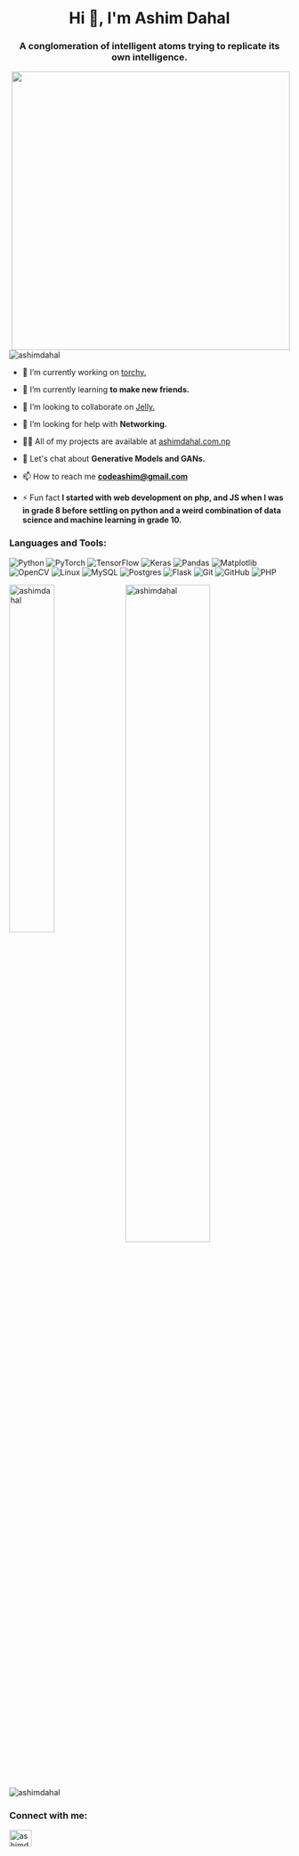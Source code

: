 <h1 align="center">Hi 👋, I'm Ashim Dahal</h1>
<h3 align="center">A conglomeration of intelligent atoms trying to replicate its own intelligence.</h3>

<img align="right" width='500' src="https://art-twerks.com/wp-content/uploads/2018/10/ai-head-android-robot-artist.gif">

<p align="left"> <img src="https://komarev.com/ghpvc/?username=ashimdahal&label=Profile%20views&color=0e75b6&style=flat" alt="ashimdahal" /> </p>

- 🔭 I’m currently working on [torchy.](https://github.com/ashimdahal/easy-torch)

- 🌱 I’m currently learning **to make new friends.**

- 👯 I’m looking to collaborate on [Jelly.](https://github.com/ashimdahal/jelly)

- 🤝 I’m looking for help with **Networking.**

- 👨‍💻 All of my projects are available at [ashimdahal.com.np](ashimdahal.com.np)

- 💬 Let's chat about **Generative Models and GANs.**

- 📫 How to reach me **codeashim@gmail.com**

- ⚡ Fun fact **I started with web development on php, and JS when I was in grade 8 before settling on python and a weird combination of data science and machine learning in grade 10.**


<h3 align="left">Languages and Tools:</h3>
<p align="left"> 
  
![Python](https://img.shields.io/badge/python-3670A0?style=for-the-badge&logo=python&logoColor=ffdd54)
![PyTorch](https://img.shields.io/badge/PyTorch-%23EE4C2C.svg?style=for-the-badge&logo=PyTorch&logoColor=white)
![TensorFlow](https://img.shields.io/badge/TensorFlow-%23FF6F00.svg?style=for-the-badge&logo=TensorFlow&logoColor=white)
![Keras](https://img.shields.io/badge/Keras-%23D00000.svg?style=for-the-badge&logo=Keras&logoColor=white)
![Pandas](https://img.shields.io/badge/pandas-%23150458.svg?style=for-the-badge&logo=pandas&logoColor=white)
![Matplotlib](https://img.shields.io/badge/Matplotlib-%23ffffff.svg?style=for-the-badge&logo=Matplotlib&logoColor=black)
![OpenCV](https://img.shields.io/badge/opencv-%23white.svg?style=for-the-badge&logo=opencv&logoColor=white)
![Linux](https://img.shields.io/badge/Linux-FCC624?style=for-the-badge&logo=linux&logoColor=black)
![MySQL](https://img.shields.io/badge/mysql-%2300f.svg?style=for-the-badge&logo=mysql&logoColor=white)
![Postgres](https://img.shields.io/badge/postgres-%23316192.svg?style=for-the-badge&logo=postgresql&logoColor=white)
![Flask](https://img.shields.io/badge/flask-%23000.svg?style=for-the-badge&logo=flask&logoColor=white)
![Git](https://img.shields.io/badge/git-%23F05033.svg?style=for-the-badge&logo=git&logoColor=white)
![GitHub](https://img.shields.io/badge/github-%23121011.svg?style=for-the-badge&logo=github&logoColor=white)
![PHP](https://img.shields.io/badge/php-%23777BB4.svg?style=for-the-badge&logo=php&logoColor=white)

</p>

<p><img width="40%" align="left" src="https://github-readme-stats-gni594df7-ashimdahal.vercel.app/api/top-langs?username=ashimdahal&show_icons=true&layout=compact&theme=radical&hide=dart,css,HTML,scss" alt="ashimdahal" /></p>

<p>&nbsp;<img width="55%" align="center" src="https://github-readme-stats-gni594df7-ashimdahal.vercel.app/api?username=ashimdahal&count_private=true&theme=radical&show_icons=true" alt="ashimdahal" /></p>
<!-- ![Ashim's GitHub stats](https://github-readme-stats.vercel.app/api?username=ashimdahal&show_icons=true&locale=en&count_private=true&theme=radical) -->

<!-- [![Ashim's GitHub stats](https://github-readme-stats.vercel.app/api?username=ashimdahal&count_private=true&theme=radical&show_icons=true)](https://github.com/ashimdahal) -->

<p><img align="center" src="https://github-readme-streak-stats.herokuapp.com/?user=ashimdahal&theme=radical" alt="ashimdahal" /></p>

<h3 align="left">Connect with me:</h3>
<p align="left">
<a href="https://linkedin.com/in/ashimdahal" target="blank"><img align="center" src="https://raw.githubusercontent.com/rahuldkjain/github-profile-readme-generator/master/src/images/icons/Social/linked-in-alt.svg" alt="ashimdahal" height="30" width="40" /></a>
</p>

